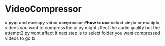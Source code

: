 # VideoCompressor
a pyqt and moviepy video compressor 
**#how to use**
select single or multiple videos you want to compress
the ui.py might affect the audio quality but the  attempt2.py wont affect it
next step is to select folder you want compressed videos to go to
